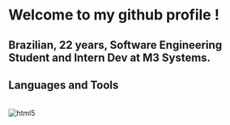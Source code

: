 # Welcome to my github profile !
## Brazilian, 22 years, Software Engineering Student and Intern Dev at M3 Systems.

## Languages and Tools

<div style="display: inline_block"><br/>
<img align="center" alt="html5" src="https://img.shields.io/badge/HTML5-E34F26?style=for-the-badge&logo=html5&logoColor=white"
<img align="center" alt="css" src="https://img.shields.io/badge/CSS3-1572B6?style=for-the-badge&logo=css3&logoColor=white"
<img align="center" alt="js" src="https://img.shields.io/badge/JavaScript-F7DF1E?style=for-the-badge&logo=javascript&logoColor=black"
<img align="center" alt="ruby" src="https://img.shields.io/badge/Ruby-CC342D?style=for-the-badge&logo=ruby&logoColor=white"
<\div>
